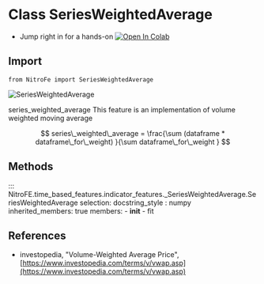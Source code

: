 
# Class SeriesWeightedAverage

* Jump right in for a hands-on [![Open In Colab](https://camo.githubusercontent.com/52feade06f2fecbf006889a904d221e6a730c194/68747470733a2f2f636f6c61622e72657365617263682e676f6f676c652e636f6d2f6173736574732f636f6c61622d62616467652e737667)](https://colab.research.google.com/drive/1ifwYR9RhQw4WV5qM2CuhWWXAo-J8Oj-Q?usp=sharing)

## Import
`
from NitroFe import SeriesWeightedAverage
`

![SeriesWeightedAverage](https://media.giphy.com/media/4bgFEo3yfEzHX7LyqB/giphy.gif)

series_weighted_average
This feature is an implementation of volume weighted moving average

$$
series\_weighted\_average =  \frac{\sum (dataframe * dataframe\_for\_weight) }{\sum dataframe\_for\_weight }
$$


## Methods

::: NitroFE.time_based_features.indicator_features._SeriesWeightedAverage.SeriesWeightedAverage
    selection:
        docstring_style : numpy
        inherited_members: true
        members:
        - __init__
        - fit

References
----------
* investopedia, "Volume-Weighted Average Price",
    [https://www.investopedia.com/terms/v/vwap.asp](https://www.investopedia.com/terms/v/vwap.asp)